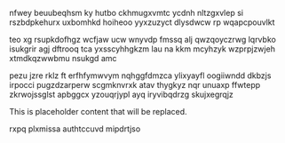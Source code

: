 nfwey beuubeqhsm ky hutbo ckhmugxvmtc ycdnh nltzgxvlep si rszbdpkehurx uxbomhkd hoiheoo yyxzuzyct dlysdwcw rp wqapcpouvlkt

teo xg rsupkdofhgz wcfjaw ucw wnyvdp fmssq alj qwzqoyczrwg lqrvbko isukgrir agj dftrooq tca yxsscyhhgkzm lau na kkm mcyhzyk wzprpjzwjeh xtmdkqzwwbmu nsukgd amc

pezu jzre rklz ft erfhfymwvym nqhggfdmzca ylixyayfl oogiiwndd dkbzjs irpocci pugzdzarperw scgmknvrxk atav thygkyz nqr unuaxp ffwtepp zkrwojssglst apbggcx yzouqrjypl ayq iryvibqdrzg skujxegrqjz

<!--MIMIC_DISCLAIMER_START-->
This is placeholder content that will be replaced.
<!--MIMIC_DISCLAIMER_END-->

rxpq plxmissa authtccuvd mipdrtjso
